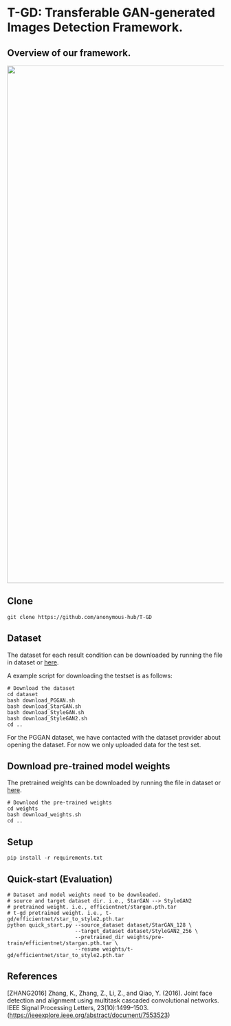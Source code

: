 # T-GD: Transferable GAN-generated Images Detection Framework.

## Overview of our framework.
<img src='./image/overview.png' width=1200>

## Clone
```
git clone https://github.com/anonymous-hub/T-GD
```

## Dataset
The dataset for each result condition can be downloaded by running the file in dataset or [here](https://skku0-my.sharepoint.com/:f:/g/personal/byo7000_skku_edu/EoP8mWpbyDhNtIaZ9rBoPWcB5QRsinPBKwr0V18dHsUR8w?e=7oNCXY).

A example script for downloading the testset is as follows:

```
# Download the dataset
cd dataset
bash download_PGGAN.sh
bash download_StarGAN.sh
bash download_StyleGAN.sh
bash download_StyleGAN2.sh
cd ..
```

For the PGGAN dataset, we have contacted with the dataset provider about opening the dataset. For now we only uploaded data for the test set.

## Download pre-trained model weights
The pretrained weights can be downloaded by running the file in dataset or [here](https://skku0-my.sharepoint.com/:f:/g/personal/byo7000_skku_edu/EoP8mWpbyDhNtIaZ9rBoPWcB5QRsinPBKwr0V18dHsUR8w?e=7oNCXY).

```
# Download the pre-trained weights
cd weights
bash download_weights.sh
cd ..
```

## Setup
```
pip install -r requirements.txt
```

## Quick-start (Evaluation)
```
# Dataset and model weights need to be downloaded.
# source and target dataset dir. i.e., StarGAN --> StyleGAN2
# pretrained weight. i.e., efficientnet/stargan.pth.tar
# t-gd pretrained weight. i.e., t-gd/efficientnet/star_to_style2.pth.tar
python quick_start.py --source_dataset dataset/StarGAN_128 \
                      --target_dataset dataset/StyleGAN2_256 \
                      --pretrained_dir weights/pre-train/efficientnet/stargan.pth.tar \
                      --resume weights/t-gd/efficientnet/star_to_style2.pth.tar
```
## References
[ZHANG2016] Zhang, K., Zhang, Z., Li, Z., and Qiao, Y. (2016). Joint face detection and alignment using multitask cascaded convolutional networks. IEEE Signal Processing Letters, 23(10):1499–1503.(https://ieeexplore.ieee.org/abstract/document/7553523)
